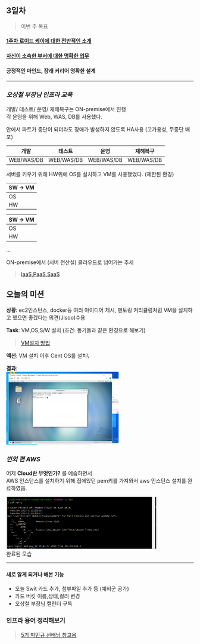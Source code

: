 ## 3일차

> 이번 주 목표
#### [1주차 로이드 케이에 대한 전반적인 소개](https://wiki.lloydk.co.kr/pages/viewpage.action?pageId=3474398)
#### [자신이 소속한 부서에 대한 명확한 업무](#명확한-업무)
#### 긍정적인 마인드, 장래 커리어 명확한 설계

---------------------------------------------------

### ***오상철 부장님 인프라 교육***
개발/ 테스트/ 운영/ 재해복구는 ON-premise에서 진행\
각 운영을 위해 Web, WAS, DB를 사용했다.

안에서 파트가 중단이 되더라도 장애가 발생하지 않도록 HA사용 (고가용성, 무중단 배포)

| 개발  | 테스트 | 운영 | 재해복구 |
|------------|-----|----|------|
| WEB/WAS/DB |WEB/WAS/DB  |WEB/WAS/DB    |WEB/WAS/DB |

서버를 키우기 위해 HW위에 OS를 설치하고 VM를 사용했었다. (제한된 환경)

| SW -> VM |
|----------|
| OS       |
| HW       | 

| SW -> VM |
|----------|
| OS       |
| HW       |

...


ON-premise에서 (서버 전산실) 클라우드로 넘어가는 추세 
> [IaaS,PaaS,SaaS](https://github.com/JaeKang20/lloydk/blob/main/1%EC%A3%BC%EC%B0%A8/Cloud%EB%9E%80(2%EC%9D%BC%EC%B0%A8).md)

## 오늘의 미션

**상황**: ec2인스턴스, docker등 여러 아이디어 제시, 멘토링 커리큘럼처럼 VM을 설치하고 했으면 좋겠다는 의견(Jisoo)수용

**Task**: VM,OS,S/W 설치 (조건: 동기들과 같은 환경으로 해보기)

> [VM설치 방법](https://dear-sauce-d4e.notion.site/Vmware-centos-7-383912d791b34899aa4d9d782ab44998)

**액션**: VM 설치 이후 Cent OS를 설치\

**결과**:\
<img src="../img/img_5.png" alt ="CentOS" style="max-width:60%;">


### ***번외 편 AWS***
어제 **Cloud란 무엇인가?** 를 예습하면서\
AWS 인스턴스를 설치하기 위해 집에있던 pem키를 가져와서 aws 인스턴스 설치를 완료하였음.

<img src="../img/img_4.png" alt ="EC2" style="max-width:80%;">\
완료된 모습

--------------

#### 새로 알게 되거나 해본 기능
- 오늘 Swit 카드 추가, 첨부파일 추가 등 (예비군 공가)
- 카드 버킷 이름,상태,컬러 변경
- 오상철 부장님 캘린더 구독

### 인프라 용어 정리해보기
> [5기 박민규 선배님 참고용](https://www.notion.so/dee5d874f0b741b2905d65c75b1ad3cd)

